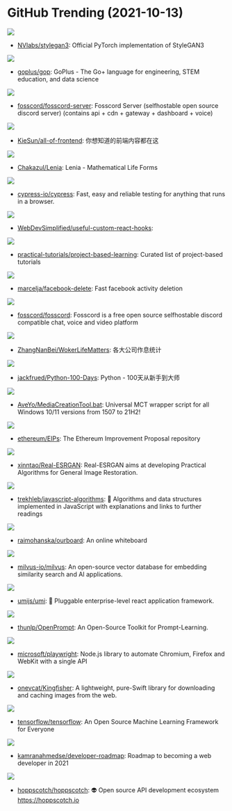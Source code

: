 # GitHub Trending (2021-10-13)

![](https://img.shields.io/badge/Python-New%20560-green?style=flat-square&logo=appveyor)
- [NVlabs/stylegan3](https://github.com/NVlabs/stylegan3): Official PyTorch implementation of StyleGAN3

![](https://img.shields.io/badge/Go-New%2053-green?style=flat-square&logo=appveyor)
- [goplus/gop](https://github.com/goplus/gop): GoPlus - The Go+ language for engineering, STEM education, and data science

![](https://img.shields.io/badge/TypeScript-New%205-green?style=flat-square&logo=appveyor)
- [fosscord/fosscord-server](https://github.com/fosscord/fosscord-server): Fosscord Server (selfhostable open source discord server) (contains api + cdn + gateway + dashboard + voice)

![](https://img.shields.io/badge/JavaScript-New%20139-green?style=flat-square&logo=appveyor)
- [KieSun/all-of-frontend](https://github.com/KieSun/all-of-frontend): 你想知道的前端内容都在这

![](https://img.shields.io/badge/Python-New%20141-green?style=flat-square&logo=appveyor)
- [Chakazul/Lenia](https://github.com/Chakazul/Lenia): Lenia - Mathematical Life Forms

![](https://img.shields.io/badge/JavaScript-New%2027-green?style=flat-square&logo=appveyor)
- [cypress-io/cypress](https://github.com/cypress-io/cypress): Fast, easy and reliable testing for anything that runs in a browser.

![](https://img.shields.io/badge/JavaScript-New%2080-green?style=flat-square&logo=appveyor)
- [WebDevSimplified/useful-custom-react-hooks](https://github.com/WebDevSimplified/useful-custom-react-hooks): 

![](https://img.shields.io/badge/none-New%20155-green?style=flat-square&logo=appveyor)
- [practical-tutorials/project-based-learning](https://github.com/practical-tutorials/project-based-learning): Curated list of project-based tutorials

![](https://img.shields.io/badge/Go-New%20124-green?style=flat-square&logo=appveyor)
- [marcelja/facebook-delete](https://github.com/marcelja/facebook-delete): Fast facebook activity deletion

![](https://img.shields.io/badge/JavaScript-New%20262-green?style=flat-square&logo=appveyor)
- [fosscord/fosscord](https://github.com/fosscord/fosscord): Fosscord is a free open source selfhostable discord compatible chat, voice and video platform

![](https://img.shields.io/badge/none-New%2081-green?style=flat-square&logo=appveyor)
- [ZhangNanBei/WokerLifeMatters](https://github.com/ZhangNanBei/WokerLifeMatters): 各大公司作息统计

![](https://img.shields.io/badge/Python-New%20162-green?style=flat-square&logo=appveyor)
- [jackfrued/Python-100-Days](https://github.com/jackfrued/Python-100-Days): Python - 100天从新手到大师

![](https://img.shields.io/badge/Batchfile-New%2098-green?style=flat-square&logo=appveyor)
- [AveYo/MediaCreationTool.bat](https://github.com/AveYo/MediaCreationTool.bat): Universal MCT wrapper script for all Windows 10/11 versions from 1507 to 21H2!

![](https://img.shields.io/badge/Solidity-New%2013-green?style=flat-square&logo=appveyor)
- [ethereum/EIPs](https://github.com/ethereum/EIPs): The Ethereum Improvement Proposal repository

![](https://img.shields.io/badge/Python-New%20452-green?style=flat-square&logo=appveyor)
- [xinntao/Real-ESRGAN](https://github.com/xinntao/Real-ESRGAN): Real-ESRGAN aims at developing Practical Algorithms for General Image Restoration.

![](https://img.shields.io/badge/JavaScript-New%20136-green?style=flat-square&logo=appveyor)
- [trekhleb/javascript-algorithms](https://github.com/trekhleb/javascript-algorithms): 📝 Algorithms and data structures implemented in JavaScript with explanations and links to further readings

![](https://img.shields.io/badge/TypeScript-New%20141-green?style=flat-square&logo=appveyor)
- [raimohanska/ourboard](https://github.com/raimohanska/ourboard): An online whiteboard

![](https://img.shields.io/badge/Go-New%2089-green?style=flat-square&logo=appveyor)
- [milvus-io/milvus](https://github.com/milvus-io/milvus): An open-source vector database for embedding similarity search and AI applications.

![](https://img.shields.io/badge/TypeScript-New%203-green?style=flat-square&logo=appveyor)
- [umijs/umi](https://github.com/umijs/umi): 🌋 Pluggable enterprise-level react application framework.

![](https://img.shields.io/badge/Python-New%2032-green?style=flat-square&logo=appveyor)
- [thunlp/OpenPrompt](https://github.com/thunlp/OpenPrompt): An Open-Source Toolkit for Prompt-Learning.

![](https://img.shields.io/badge/JavaScript-New%20170-green?style=flat-square&logo=appveyor)
- [microsoft/playwright](https://github.com/microsoft/playwright): Node.js library to automate Chromium, Firefox and WebKit with a single API

![](https://img.shields.io/badge/Swift-New%205-green?style=flat-square&logo=appveyor)
- [onevcat/Kingfisher](https://github.com/onevcat/Kingfisher): A lightweight, pure-Swift library for downloading and caching images from the web.

![](https://img.shields.io/badge/C%2B%2B-New%2029-green?style=flat-square&logo=appveyor)
- [tensorflow/tensorflow](https://github.com/tensorflow/tensorflow): An Open Source Machine Learning Framework for Everyone

![](https://img.shields.io/badge/none-New%20118-green?style=flat-square&logo=appveyor)
- [kamranahmedse/developer-roadmap](https://github.com/kamranahmedse/developer-roadmap): Roadmap to becoming a web developer in 2021

![](https://img.shields.io/badge/Vue-New%2047-green?style=flat-square&logo=appveyor)
- [hoppscotch/hoppscotch](https://github.com/hoppscotch/hoppscotch): 👽 Open source API development ecosystem https://hoppscotch.io

